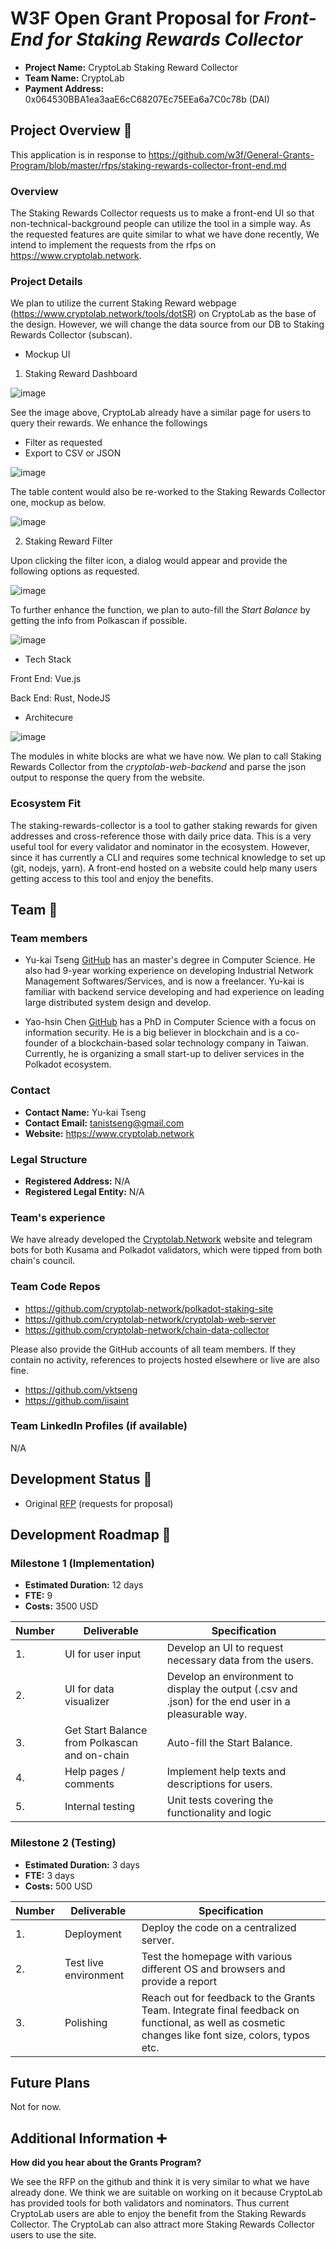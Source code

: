 # W3F Open Grant Proposal for *Front-End for Staking Rewards Collector*

* **Project Name:** CryptoLab Staking Reward Collector
* **Team Name:** CryptoLab
* **Payment Address:** 0x064530BBA1ea3aaE6cC68207Ec75EEa6a7C0c78b (DAI)

## Project Overview :page_facing_up:

This application is in response to https://github.com/w3f/General-Grants-Program/blob/master/rfps/staking-rewards-collector-front-end.md

### Overview

The Staking Rewards Collector requests us to make a front-end UI so that non-technical-background people can utilize the tool in a simple way. As the requested features are quite similar to what we have done recently, We intend to implement the requests from the rfps on https://www.cryptolab.network.

### Project Details

We plan to utilize the current Staking Reward webpage (https://www.cryptolab.network/tools/dotSR) on CryptoLab as the base of the design. However, we will change the data source from our DB to Staking Rewards Collector (subscan).

* Mockup UI

1. Staking Reward Dashboard

![image](https://user-images.githubusercontent.com/5772463/120571225-3fb02880-c44c-11eb-89b3-59328790e19f.png)

See the image above, CryptoLab already have a similar page for users to query their rewards. We enhance the followings

* Filter as requested
* Export to CSV or JSON

![image](https://user-images.githubusercontent.com/5772463/120590152-a80f0200-c46c-11eb-922f-c45cb20b28c5.png)

The table content would also be re-worked to the Staking Rewards Collector one, mockup as below.

![image](https://user-images.githubusercontent.com/5772463/120591006-fffa3880-c46d-11eb-825c-6095f74b3302.png)


2. Staking Reward Filter

Upon clicking the filter icon, a dialog would appear and provide the following options as requested.

![image](https://user-images.githubusercontent.com/5772463/120569762-2ce82480-c449-11eb-84fb-4f6ba38a1960.png)

To further enhance the function, we plan to auto-fill the *Start Balance* by getting the info from Polkascan if possible.

![image](https://user-images.githubusercontent.com/5772463/120570179-18f0f280-c44a-11eb-9ec6-3a68e91803b3.png)

* Tech Stack

Front End: Vue.js

Back End: Rust, NodeJS

* Architecure

![image](https://user-images.githubusercontent.com/5772463/120573135-b0a50f80-c44f-11eb-912a-d625ba4112fd.png)
 
 The modules in white blocks are what we have now. We plan to call Staking Rewards Collector from the *cryptolab-web-backend* and parse the json output to response the query from the website.

### Ecosystem Fit

The staking-rewards-collector is a tool to gather staking rewards for given addresses and cross-reference those with daily price data. This is a very useful tool for every validator and nominator in the ecosystem. However, since it has currently a CLI and requires some technical knowledge to set up (git, nodejs, yarn). A front-end hosted on a website could help many users getting access to this tool and enjoy the benefits.

## Team :busts_in_silhouette:

### Team members

* Yu-kai Tseng [GitHub](https://github.com/yktseng) has an master's degree in Computer Science. He also had 9-year working experience on developing Industrial Network Management Softwares/Services, and is now a freelancer. Yu-kai is familiar with backend service developing and had experience on leading large distributed system design and develop.

* Yao-hsin Chen [GitHub](https://github.com/iisaint) has a PhD in Computer Science with a focus on information security. He is a big believer in blockchain and is a co-founder of a blockchain-based solar technology company in Taiwan. Currently, he is organizing a small start-up to deliver services in the Polkadot ecosystem.

### Contact

* **Contact Name:** Yu-kai Tseng
* **Contact Email:** tanistseng@gmail.com
* **Website:** https://www.cryptolab.network

### Legal Structure

* **Registered Address:** N/A
* **Registered Legal Entity:** N/A

### Team's experience

We have already developed the [Cryptolab.Network](https://www.cryptolab.network) website and telegram bots for both Kusama and Polkadot validators, which were tipped from both chain's council.

### Team Code Repos

* https://github.com/cryptolab-network/polkadot-staking-site
* https://github.com/cryptolab-network/cryptolab-web-server
* https://github.com/cryptolab-network/chain-data-collector

Please also provide the GitHub accounts of all team members. If they contain no activity, references to projects hosted elsewhere or live are also fine.

* https://github.com/yktseng
* https://github.com/iisaint

### Team LinkedIn Profiles (if available)

N/A

## Development Status :open_book:

* Original [RFP](https://github.com/w3f/General-Grants-Program/blob/master/rfps/staking-rewards-collector-front-end.md) (requests for proposal)

## Development Roadmap :nut_and_bolt:

### Milestone 1 (Implementation)

* **Estimated Duration:** 12 days
* **FTE:**  9
* **Costs:** 3500 USD


| Number | Deliverable | Specification |
| ------------- | ------------- | ------------- |
| 1. | UI for user input | Develop an UI to request necessary data from the users. |
| 2.  | UI for data visualizer  | Develop an environment to display the output (.csv and .json) for the end user in a pleasurable way. |
| 3.  | Get Start Balance from Polkascan and on-chain | Auto-fill the Start Balance. |
| 4.  | Help pages / comments  | Implement help texts and descriptions for users. |
| 5.  | Internal testing  | Unit tests covering the functionality and logic |


### Milestone 2 (Testing)

* **Estimated Duration:** 3 days
* **FTE:**  3 days
* **Costs:** 500 USD


| Number | Deliverable | Specification |
| ------------- | ------------- | ------------- |
| 1. | Deployment | Deploy the code on a centralized server. |
| 2. | Test live environment | Test the homepage with various different OS and browsers and provide a report |
| 3. | Polishing | Reach out for feedback to the Grants Team. Integrate final feedback on functional, as well as cosmetic changes like font size, colors, typos etc. |


## Future Plans

Not for now.

## Additional Information :heavy_plus_sign:

**How did you hear about the Grants Program?**

We see the RFP on the github and think it is very similar to what we have already done. We think we are suitable on working on it because CryptoLab has provided tools for both validators and nominators. Thus current CryptoLab users are able to enjoy the benefit from the Staking Rewards Collector. The CryptoLab can also attract more Staking Rewards Collector users to use the site.
